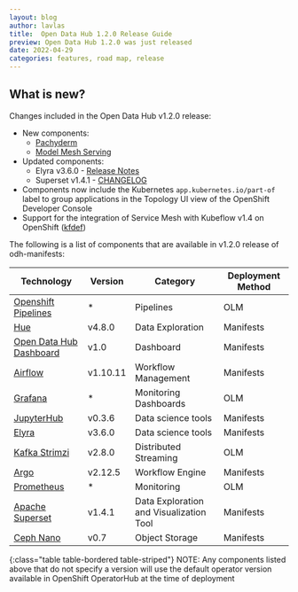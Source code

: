 ```yaml
---
layout: blog
author: lavlas
title:  Open Data Hub 1.2.0 Release Guide
preview: Open Data Hub 1.2.0 was just released
date: 2022-04-29
categories: features, road map, release
---
```


What is new?
------
Changes included in the Open Data Hub v1.2.0 release:
* New components:
  * [Pachyderm](https://github.com/opendatahub-io/odh-manifests/tree/master/odhpachyderm)
  * [Model Mesh Serving](https://github.com/opendatahub-io/odh-manifests/tree/master/model-mesh)
* Updated components:
  * Elyra v3.6.0 - [Release Notes](https://elyra.readthedocs.io/en/latest/getting_started/changelog.html#release-3-6-0-02-08-2022)
  * Superset v1.4.1 - [CHANGELOG](https://github.com/apache/superset/blob/1.4.1/CHANGELOG.md)
* Components now include the Kubernetes `app.kubernetes.io/part-of` label to group applications in the Topology UI view of the OpenShift Developer Console
* Support for the integration of Service Mesh with Kubeflow v1.4 on OpenShift ([kfdef](https://raw.githubusercontent.com/opendatahub-io/manifests/v1.4.0-rc.2-openshift/openshift/kfdef/kfctl_openshift_v1.4.0_servicemesh.yaml))

The following is a list of components that are available in v1.2.0 release of odh-manifests:

| Technology | Version | Category | Deployment Method |
|--|--|--|--|
| [Openshift Pipelines](https://cloud.redhat.com/blog/introducing-openshift-pipelines) | * | Pipelines  | OLM |
| [Hue](https://github.com/opendatahub-io/odh-manifests/tree/master/hue) | v4.8.0 | Data Exploration  | Manifests |
| [Open Data Hub Dashboard](https://github.com/opendatahub-io/odh-manifests/tree/master/odh-dashboard) | v1.0 | Dashboard | Manifests |
| [Airflow](https://github.com/opendatahub-io/odh-manifests/tree/master/airflow) | v1.10.11 | Workflow Management | Manifests |
| [Grafana](https://github.com/opendatahub-io/odh-manifests/tree/master/grafana) | * | Monitoring Dashboards | OLM |
| [JupyterHub](https://github.com/opendatahub-io/odh-manifests/tree/master/jupyterhub) | v0.3.6  | Data science tools | Manifests |
| [Elyra](https://github.com/elyra-ai) | v3.6.0  | Data science tools | Manifests |
| [Kafka Strimzi](https://github.com/opendatahub-io/odh-manifests/tree/master/kafka) | v2.8.0 | Distributed Streaming | OLM |
| [Argo](https://github.com/opendatahub-io/odh-manifests/tree/master/odhargo) | v2.12.5 | Workflow Engine | Manifests |
| [Prometheus](https://github.com/opendatahub-io/odh-manifests/tree/master/prometheus) | * | Monitoring | OLM |
| [Apache Superset](https://github.com/opendatahub-io/odh-manifests/tree/master/superset) | v1.4.1  | Data Exploration and Visualization Tool | Manifests |
| [Ceph Nano](https://github.com/opendatahub-io/odh-manifests/tree/master/ceph) | v0.7 | Object Storage | Manifests |
{:class="table table-bordered table-striped"}
NOTE: Any components listed above that do not specify a version will use the default operator version available in OpenShift OperatorHub at the time of deployment
